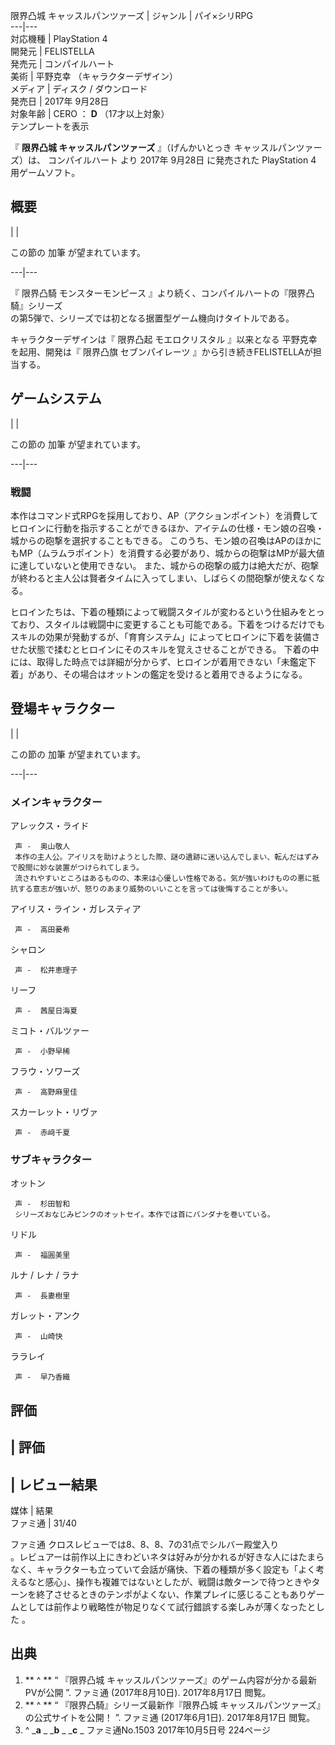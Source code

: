 限界凸城 キャッスルパンツァーズ  |  ジャンル  |  パイ×シリRPG   
---|---  
対応機種  |  PlayStation 4   
開発元  |  FELISTELLA   
発売元  |  コンパイルハート   
美術  |  平野克幸  （キャラクターデザイン）   
メディア  |  ディスク / ダウンロード   
発売日  |  2017年  9月28日     
対象年齢  |  CERO  ：  **D** （17才以上対象）   
テンプレートを表示  
  
『 **限界凸城 キャッスルパンツァーズ** 』（げんかいとっき キャッスルパンツァーズ）は、  コンパイルハート  より  2017年  9月28日
に発売された  PlayStation 4  用ゲームソフト。

##  概要  

|  | 

この節の  加筆  が望まれています。  
  
---|---  
  
『  限界凸騎 モンスターモンピース  』より続く、コンパイルハートの『限界凸騎』シリーズ  
の第5弾で、シリーズでは初となる据置型ゲーム機向けタイトルである。

キャラクターデザインは『  限界凸起 モエロクリスタル  』以来となる  平野克幸  を起用、開発は『  限界凸旗 セブンパイレーツ
』から引き続きFELISTELLAが担当する。

##  ゲームシステム  

|  | 

この節の  加筆  が望まれています。  
  
---|---  
  
###  戦闘  

本作はコマンド式RPGを採用しており、AP（アクションポイント）を消費してヒロインに行動を指示することができるほか、アイテムの仕様・モン娘の召喚・城からの砲撃を選択することもできる。
このうち、モン娘の召喚はAPのほかにもMP（ムラムラポイント）を消費する必要があり、城からの砲撃はMPが最大値に達していないと使用できない。
また、城からの砲撃の威力は絶大だが、砲撃が終わると主人公は賢者タイムに入ってしまい、しばらくの間砲撃が使えなくなる。

ヒロインたちは、下着の種類によって戦闘スタイルが変わるという仕組みをとっており、スタイルは戦闘中に変更することも可能である。下着をつけるだけでもスキルの効果が発動するが、「育育システム」によってヒロインに下着を装備させた状態で揉むとヒロインにそのスキルを覚えさせることができる。
下着の中には、取得した時点では詳細が分からず、ヒロインが着用できない「未鑑定下着」があり、その場合はオットンの鑑定を受けると着用できるようになる。

##  登場キャラクター  

|  | 

この節の  加筆  が望まれています。  
  
---|---  
  
###  メインキャラクター  

アレックス・ライド

     声 -  奥山敬人 
     本作の主人公。アイリスを助けようとした際、謎の遺跡に迷い込んでしまい、転んだはずみで股間に妙な装置がつけられてしまう。 
     流されやすいところはあるものの、本来は心優しい性格である。気が強いわけものの悪に抵抗する意志が強いが、怒りのあまり威勢のいいことを言っては後悔することが多い。 
アイリス・ライン・ガレスティア

     声 -  高田憂希 
    
シャロン

     声 -  松井恵理子 
    
リーフ

     声 -  茜屋日海夏 
    
ミコト・バルツァー

     声 -  小野早稀 
    
フラウ・ソワーズ

     声 -  高野麻里佳 
    
スカーレット・リヴァ

     声 -  赤﨑千夏 
    

###  サブキャラクター  

オットン

     声 -  杉田智和 
     シリーズおなじみピンクのオットセイ。本作では首にバンダナを巻いている。 
リドル

     声 -  福圓美里 
    
ルナ / レナ / ラナ

     声 -  長妻樹里 
    
ガレット・アンク

     声 -  山崎快 
    
ララレイ

     声 -  早乃香織 
    

##  評価  

|  評価  
---  
|  レビュー結果  
---  
媒体  |  結果   
ファミ通  |  31/40     
  
ファミ通  クロスレビューでは8、8、8、7の31点でシルバー殿堂入り  
。レビュアーは前作以上にきわどいネタは好みが分かれるが好きな人にはたまらなく、キャラクターも立っていて会話が痛快、下着の種類が多く設定も「よく考えるなと感心」、操作も複雑ではないとしたが、戦闘は敵ターンで待つときやターンを終了させるときのテンポがよくない、作業プレイに感じることもありゲームとしては前作より戦略性が物足りなくて試行錯誤する楽しみが薄くなったとした
  。

##  出典  

  1. ** ^  ** “  『限界凸城 キャッスルパンツァーズ』のゲーム内容が分かる最新PVが公開  ”. ファミ通 (2017年8月10日).  2017年8月17日  閲覧。 
  2. ** ^  ** “  『限界凸騎』シリーズ最新作『限界凸城 キャッスルパンツァーズ』の公式サイトを公開！  ”. ファミ通 (2017年6月1日).  2017年8月17日  閲覧。 
  3. ^  _**a** _ _**b** _ _**c** _ ファミ通No.1503 2017年10月5日号 224ページ 

